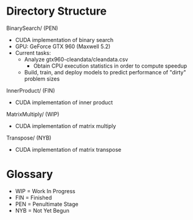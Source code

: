 # Directory Structure
BinarySearch/ (PEN)
- CUDA implementation of binary search
- GPU: GeForce GTX 960 (Maxwell 5.2) 
- Current tasks:
    - Analyze gtx960-cleandata/cleandata.csv
        - Obtain CPU execution statistics in order to compute speedup
    - Build, train, and deploy models to predict performance of "dirty" problem sizes

InnerProduct/ (FIN)
- CUDA implementation of inner product

MatrixMultiply/ (WIP)
- CUDA implementation of matrix multiply

Transpose/ (NYB)
- CUDA implementation of matrix transpose 

# Glossary
- WIP = Work In Progress
- FIN = Finished
- PEN = Penultimate Stage
- NYB = Not Yet Begun